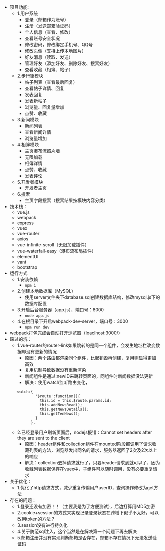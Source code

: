 - 项目功能:
  - 1.用户系统
    - 登录（邮箱作为账号）
    - 注册（发送邮箱验证码）
    - 个人信息（查看、修改）
    - 查看账号安全状况
    - 修改密码，修改绑定手机号、QQ号
    - 修改头像（支持上传本地图片）
    - 好友消息（读取、发送）
    - 管理好友（添加好友、删除好友、搜索好友）
    - 查看收藏（相簿、帖子）
  - 2.步行街模块
    - 帖子列表（查看最后回复）
    - 查看帖子详情、回复
    - 发表回复
    - 发表新帖子
    - 浏览量、回复量增加
    - 点赞、收藏
  - 3.新闻模块
    - 新闻列表
    - 查看新闻详情
    - 浏览量增加
  - 4.相簿模块
    - 主页瀑布流照片墙
    - 无限加载
    - 相簿详情
    - 点赞、收藏
    - 发表评论
  - 5.开发者模块
    - 开发者主页
  - 6.搜索
    - 主页字段搜索（搜索结果按模块内容分类）
- 技术栈：
  - vue.js
  - webpack
  - express
  - vuex
  - vue-router
  - axios
  - vue-infinite-scroll（无限加载插件）
  - vue-waterfall-easy（瀑布流布局插件）
  - elementUI
  - vant
  - bootstrap
- 运行方式
  - 1.安装依赖
    - ```npm i  ```
  - 2.创建本地数据库（MySQL）
    - 使用server文件夹下database.sql创建数据库结构，修改mysql.js下的数据库配置
  - 3.开启后台服务器（app.js），端口号：8000
    - ```node app.js ```
  - 4.在根目录下开启webpack-dev-server，端口号：3000
    - ```npm run dev ```
- webpack打包完成会自动打开浏览器（loaclhost:3000/）
- 踩过的坑：
  - 1.vue-router的router-link如果跳转的是同一个组件，会发生地址栏改变数据却没有更新的情况
    - 原因：两个路由都渲染同个组件，比起销毁再创建，复用则显得更加高效
    - 复用机制导致数据没有重新渲染
    - 新闻组件是通过:newID来跳转页面的，同组件时新闻数据没法更新
    - 解决：使用watch监听路由变化，
    ```
    watch:{
            '$route':function(){
              this.id = this.$route.params.id;
              this.addNewsRead();
              this.getNewsDetails();
              this.getTenNews();
            }
          },
    ```
  - 2.已经登录用户刷新页面后，nodejs报错：Cannot set headers after they are sent to the client
    - 原因：header组件和collection组件在mounted阶段都调用了请求收藏列表的方法，浏览器发出同名的请求，服务器返回了2次及2次以上的响应
    - 解决：collection去掉请求就行了，只要header请求到就可以了，因为收藏列表数据保存在vuex中，子组件可以随时调用，没有必要重复请求
- 关于优化：
  - 1.优化了http请求方式，减少重复传输用户userID，查询操作修改为get方法
- 存在的问题：
  - 1.登录还没有加密！！（主要我是为了方便测试），后边打算用MD5加密
  - 2.cookie+session的方式来实现记录登录状态在跨域下似乎不太好，可以改用token的方法？
  - 3.session没有进行持久化
  - 4.关于防范sql注入，这个当然是在解决第一个问题下再去解决
  - 5.邮箱注册并没有实现判断邮箱是否存在，邮箱不存在情况下无法发送验证码

